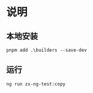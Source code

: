 # 说明

## 本地安装

```shell
pnpm add .\builders --save-dev
```

## 运行

```shell
ng run zx-ng-test:copy
```
